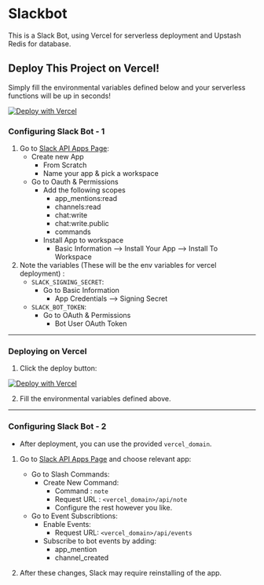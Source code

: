 # Slackbot

This is a Slack Bot, using Vercel for serverless deployment and Upstash Redis for database.

## Deploy This Project on Vercel!

Simply fill the environmental variables defined below and your serverless functions will be up in seconds!

[![Deploy with Vercel](https://vercel.com/button)](https://vercel.com/new/clone?repository-url=https%3A%2F%2Fgithub.com%2Fvercel%2Fexamples%2Ftree%2Fmain%2Fsolutions%2Fslackbot&env=SLACK_SIGNING_SECRET,SLACK_BOT_TOKEN&integration-ids=oac_V3R1GIpkoJorr6fqyiwdhl17)

### Configuring Slack Bot - 1

1. Go to [Slack API Apps Page](https://api.slack.com/apps):
   - Create new App
     - From Scratch
     - Name your app & pick a workspace
   - Go to Oauth & Permissions
     - Add the following scopes
       - app_mentions:read
       - channels:read
       - chat:write
       - chat:write.public
       - commands
     - Install App to workspace
       - Basic Information --> Install Your App --> Install To Workspace
2. Note the variables (These will be the env variables for vercel deployment) :
   - `SLACK_SIGNING_SECRET`:
     - Go to Basic Information
       - App Credentials --> Signing Secret
   - `SLACK_BOT_TOKEN`:
     - Go to OAuth & Permissions
       - Bot User OAuth Token

---

### Deploying on Vercel

1. Click the deploy button:

[![Deploy with Vercel](https://vercel.com/button)](https://vercel.com/new/clone?repository-url=https%3A%2F%2Fgithub.com%2Fvercel%2Fexamples%2Ftree%2Fmain%2Fsolutions%2Fslackbot&env=SLACK_SIGNING_SECRET,SLACK_BOT_TOKEN&integration-ids=oac_V3R1GIpkoJorr6fqyiwdhl17)

2. Fill the environmental variables defined above.

---

### Configuring Slack Bot - 2

- After deployment, you can use the provided `vercel_domain`.

1. Go to [Slack API Apps Page](https://api.slack.com/apps) and choose relevant app:

   - Go to Slash Commands:
     - Create New Command:
       - Command : `note`
       - Request URL : `<vercel_domain>/api/note`
       - Configure the rest however you like.
   - Go to Event Subscribtions:
     - Enable Events:
       - Request URL: `<vercel_domain>/api/events`
     - Subscribe to bot events by adding:
       - app_mention
       - channel_created

2. After these changes, Slack may require reinstalling of the app.
